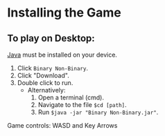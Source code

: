 # Installing the Game
## To play on Desktop:
[Java](https://www.java.com/ES/download/) must be installed on your device.
1. Click `Binary Non-Binary`.
2. Click "Download".
3. Double click to run.
   * Alternatively:
      1. Open a terminal (cmd).
      2. Navigate to the file `$cd [path]`.
      3. Run `$java -jar "Binary Non-Binary.jar"`.
 
Game controls: WASD and Key Arrows
